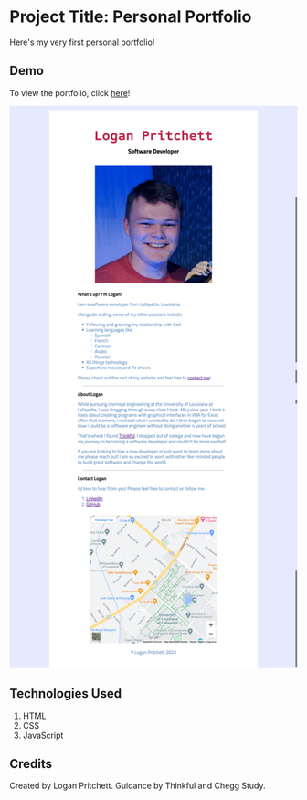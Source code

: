 # Project Title: Personal Portfolio

Here's my very first personal portfolio!

## Demo

To view the portfolio, click [here](https://loganprit.github.io/personal-portfolio/)!

![Screenshot of Portfolio](/images/screenshot.png)

## Technologies Used

1. HTML
2. CSS
3. JavaScript

## Credits

Created by Logan Pritchett. Guidance by Thinkful and Chegg Study.